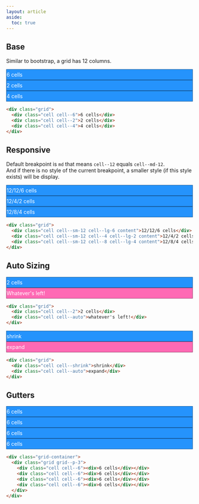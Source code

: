 ```yaml
---
layout: article
aside: 
  toc: true
---
```


<style>
.grid-example {
  background-color: rgba(37, 147, 252, .28);
}
.grid-example .content {
  padding: 5px 0;
  overflow: auto;
  color: #fff;
  word-wrap: normal;
  background-color: #2593fc;
  border: 1px rgba(0, 0, 0, .4) solid;
}
</style>

## Base

Similar to bootstrap, a grid has 12 columns.

<div class="grid-example my-5">
  <div class="grid">
    <div class="cell cell--6 content">6 cells</div>
    <div class="cell cell--2 content">2 cells</div>
    <div class="cell cell--4 content">4 cells</div>
  </div>
</div>

```html
<div class="grid">
  <div class="cell cell--6">6 cells</div>
  <div class="cell cell--2">2 cells</div>
  <div class="cell cell--4">4 cells</div>
</div>
```

## Responsive

Default breakpoint is `md` that means `cell--12` equals `cell--md-12`.\
And if there is no style of the current breakpoint, a smaller style (if this style exists) will be display.

<div class="grid-example my-5">
  <div class="grid">
    <div class="cell cell--sm-12 cell--lg-6 content">12/12/6 cells</div>
    <div class="cell cell--sm-12 cell--4 cell--lg-2 content">12/4/2 cells</div>
    <div class="cell cell--sm-12 cell--8 cell--lg-4 content">12/8/4 cells</div>
  </div>
</div>

```html
<div class="grid">
  <div class="cell cell--sm-12 cell--lg-6 content">12/12/6 cells</div>
  <div class="cell cell--sm-12 cell--4 cell--lg-2 content">12/4/2 cells</div>
  <div class="cell cell--sm-12 cell--8 cell--lg-4 content">12/8/4 cells</div>
</div>
```

## Auto Sizing

<style>
.grid-example .content--auto {
  background-color: #ff69b4;
}
</style>

<div class="grid-example my-5">
  <div class="grid">
    <div class="cell cell--2 content">2 cells</div>
    <div class="cell cell--auto content content--auto">Whatever's left!</div>
  </div>
</div>

```html
<div class="grid">
  <div class="cell cell--2">2 cells</div>
  <div class="cell cell--auto">whatever's left!</div>
</div>
```

<div class="grid-example my-5">
  <div class="grid">
    <div class="cell cell--shrink content">shrink</div>
    <div class="cell cell--auto content content--auto">expand</div>
  </div>
</div>

```html
<div class="grid">
  <div class="cell cell--shrink">shrink</div>
  <div class="cell cell--auto">expand</div>
</div>
```

## Gutters

<div class="grid-container my-5 grid-example">
  <div class="grid grid--p-3">
    <div class="cell cell--6">
      <div class="content">6 cells</div>
    </div>
    <div class="cell cell--6">
      <div class="content">6 cells</div>
    </div>
    <div class="cell cell--6">
      <div class="content">6 cells</div>
    </div>
    <div class="cell cell--6">
      <div class="content">6 cells</div>
    </div>
  </div>
</div>

```html
<div class="grid-container">
  <div class="grid grid--p-3">
    <div class="cell cell--6"><div>6 cells</div></div>
    <div class="cell cell--6"><div>6 cells</div></div>
    <div class="cell cell--6"><div>6 cells</div></div>
    <div class="cell cell--6"><div>6 cells</div></div>
  </div>
</div>
```
